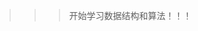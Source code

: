 <!--
 * @Date: 2020-06-22 23:07:09
 * @LastEditors: hanjiawang
 * @LastEditTime: 2020-06-22 23:07:49
--> 

>>> 开始学习数据结构和算法！！！